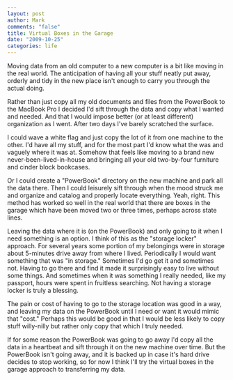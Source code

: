 ```yaml
--- 
layout: post
author: Mark
comments: "false"
title: Virtual Boxes in the Garage
date: "2009-10-25"
categories: life
---
```

Moving data from an old computer to a new computer is a bit like moving in the real world. The anticipation of having all your stuff neatly put away, orderly and tidy in the new place isn't enough to carry you through the actual doing.

Rather than just copy all my old documents and files from the PowerBook to the MacBook Pro I decided I'd sift through the data and copy what I wanted and needed. And that I would impose better (or at least different) organization as I went. After two days I've barely scratched the surface.

I could wave a white flag and just copy the lot of it from one machine to the other. I'd have all my stuff, and for the most part I'd know what the was and vaguely where it was at. Somehow that feels like moving to a brand new never-been-lived-in-house and bringing all your old two-by-four furniture and cinder block bookcases.

Or I could create a "PowerBook" directory on the new machine and park all the data there. Then I could leisurely sift through when the mood struck me and organize and catalog and properly locate everything. Yeah, right. This method has worked so well in the real world that there are boxes in the garage which have been moved two or three times, perhaps across state lines.

Leaving the data where it is (on the PowerBook) and only going to it when I need something is an option. I think of this as the "storage locker" approach. For several years some portion of my belongings were in storage about 5-minutes drive away from where I lived. Periodically I would want something that was "in storage." Sometimes I'd go get it and sometimes not. Having to go there and find it made it surprisingly easy to live without some things. And sometimes when it was something I really needed, like my passport, hours were spent in fruitless searching. Not having a storage locker is truly a blessing.

The pain or cost of having to go to the storage location was good in a way, and leaving my data on the PowerBook until I need or want it would mimic that "cost." Perhaps this would be good in that I would be less likely to copy stuff willy-nilly but rather only copy that which I truly needed.

If for some reason the PowerBook was going to go away I'd copy all the data in a heartbeat and sift through it on the new machine over time. But the PowerBook isn't going away, and it is backed up in case it's hard drive decides to stop working, so for now I think I'll try the virtual boxes in the garage approach to transferring my data.
